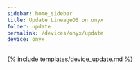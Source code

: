 ```yaml
---
sidebar: home_sidebar
title: Update LineageOS on onyx
folder: update
permalink: /devices/onyx/update
device: onyx
---
```

{% include templates/device_update.md %}
